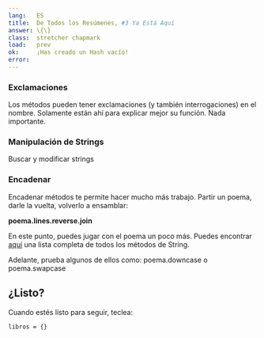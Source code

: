 ```yaml
---
lang:   ES
title:  De Todos los Resúmenes, #3 Ya Está Aquí
answer: \{\}
class:  stretcher chapmark
load:   prev
ok:     ¡Has creado un Hash vacío!
error:  
---
```


### Exclamaciones
Los métodos pueden tener exclamaciones (y también interrogaciones) en el nombre.
Solamente están ahí para explicar mejor su función. Nada importante.

### Manipulación de Strings
Buscar y modificar strings

### Encadenar
Encadenar métodos te permite hacer mucho más trabajo. Partir un poema, darle la vuelta, volverlo a ensamblar:

__poema.lines.reverse.join__

En este punto, puedes jugar con el poema un poco más. Puedes encontrar <a href="http://ruby-doc.org/core/classes/String.html" target="_blank">aquí</a> una lista completa de todos los métodos de String.

Adelante, prueba algunos de ellos como: poema.downcase o poema.swapcase

## ¿Listo?
Cuando estés listo para seguir, teclea:

    libros = {}

